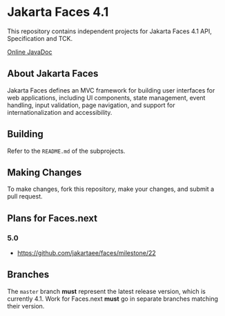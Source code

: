 # Jakarta Faces 4.1

This repository contains independent projects for Jakarta Faces 4.1 API, Specification and TCK.

[Online JavaDoc](https://jakarta.ee/specifications/faces/4.1/apidocs/)

## About Jakarta Faces

Jakarta Faces defines an MVC framework for building user interfaces for web applications, 
including UI components, state management, event handling, input validation, page navigation, and 
support for internationalization and accessibility.

## Building

Refer to the `README.md` of the subprojects.

## Making Changes

To make changes, fork this repository, make your changes, and submit a pull request.

## Plans for Faces.next

### 5.0

- https://github.com/jakartaee/faces/milestone/22

## Branches

The `master` branch **must** represent the latest release version, which is currently 4.1.
Work for Faces.next **must** go in separate branches matching their version.
